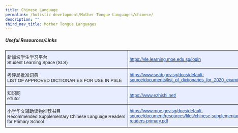 ```yaml
---
title: Chinese Language
permalink: /holistic-development/Mother-Tongue-Languages/chinese/
description: ""
third_nav_title: Mother Tongue Languages
---
```

##### **Useful Resources/Links**

<style type="text/css">
.tg  {border-collapse:collapse;border-spacing:0;margin:0px auto;}
.tg td{border-color:black;border-style:solid;border-width:1px;font-family:Arial, sans-serif;font-size:14px;
  overflow:hidden;padding:10px 5px;word-break:normal;}
.tg th{border-color:black;border-style:solid;border-width:1px;font-family:Arial, sans-serif;font-size:14px;
  font-weight:normal;overflow:hidden;padding:10px 5px;word-break:normal;}
.tg .tg-lr6o{background-color:#E8EDFF;color:#222;text-align:left;vertical-align:middle}
.tg .tg-4l7k{background-color:#E8EDFF;color:#134693;text-align:left;vertical-align:middle}
</style>
<table class="tg" style="undefined;table-layout: fixed; width: 800px">
<colgroup>
<col style="width: 400px">
<col style="width: 400px">
</colgroup>
<tbody>
  <tr>
    <td class="tg-lr6o">新加坡学生学习平台<br>Student Learning Space (SLS)</td>
    <td class="tg-4l7k"><a href="https://vle.learning.moe.edu.sg/login"><span style="text-decoration:none;color:#134693">https://vle.learning.moe.edu.sg/login</span></a></td>
  </tr>
  <tr>
    <td class="tg-lr6o">考评局批准词典<br>LIST OF APPROVED DICTIONARIES FOR USE IN PSLE</td>
    <td class="tg-4l7k"><a href="https://www.seab.gov.sg/docs/default-source/documents/list_of_dictionaries_for_2020_examination.pdf"><span style="text-decoration:none;color:#134693">https://www.seab.gov.sg/docs/default-source/documents/list_of_dictionaries_for_2020_examination.pdf</span></a></td>
  </tr>
  <tr>
    <td class="tg-lr6o">知识网<br>eTutor</td>
    <td class="tg-4l7k"><a href="https://www.ezhishi.net/"><span style="text-decoration:none;color:#134693">https://www.ezhishi.net/</span></a></td>
  </tr>
  <tr>
    <td class="tg-lr6o">小学华文辅助读物推荐书目<br>Recommended Supplementary Chinese Language Readers for Primary School</td>
    <td class="tg-4l7k"><a href="https://www.moe.gov.sg/docs/default-source/document/resources/files/chinese-supplementary-readers-primary.pdf"><span style="text-decoration:none;color:#134693">https://www.moe.gov.sg/docs/default-source/document/resources/files/chinese-supplementary-readers-primary.pdf</span></a></td>
  </tr>
</tbody>
</table>